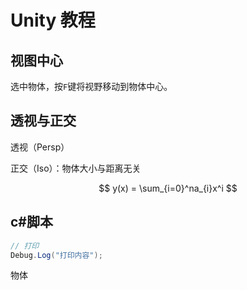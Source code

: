 # Unity 教程

## 视图中心

选中物体，按`F`键将视野移动到物体中心。

 



## 透视与正交

透视（Persp）

正交（Iso）：物体大小与距离无关




$$
y(x) = \sum_{i=0}^na_{i}x^i
$$




## c#脚本

```c#
// 打印
Debug.Log("打印内容");
```



物体

```c#
```

